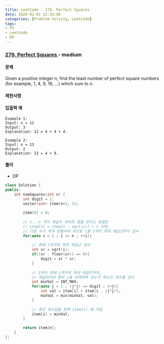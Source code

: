```yaml
---
title: LeetCode - 279. Perfect Squares
date: 2020-02-01 22:33:00
categories: [Problem Solving, LeetCode]
tags:
- PS
- Leetcode
- DP
---
```


### [ 279. Perfect Squares ](https://leetcode.com/problems/perfect-squares/) - medium

#### 문제

Given a positive integer n, find the least number of perfect square numbers (for example, 1, 4, 9, 16, ...) which sum to n.

#### 제한사항

#### 입출력 예

```
Example 1:
Input: n = 12
Output: 3 
Explanation: 12 = 4 + 4 + 4.

Example 2:
Input: n = 13
Output: 2
Explanation: 13 = 4 + 9.
```

#### 풀이
  - DP

```cpp
class Solution {
public:
    int numSquares(int n) {
        int digit = 1;
        vector<int> item(n+1, 1);
        
        item[0] = 0;
        
        // 1...n 까지 제곱수 끼리의 합을 만드는 방법은
        // item[n] = item[n - sqrt(i)] + 1 이며,
        // 가장 수가 적게 만들어야 하므로 i를 1부터 최대 제곱근까지 검사
        for(auto i = 1 ; i <= n ; ++i){
            
            // 현재 i까지의 최대 제곱근 검사
            int sr = sqrt(i);
            if((sr - floor(sr)) == 0){
                digit = sr * sr;
            }
            
            // 1부터 현재 i까지의 최대 제곱근까지,
            // 제곱끼리의 합이 i를 만족하며 갯수가 최소인 갯수를 검사
            int minVal = INT_MAX;
            for(auto j = 1 ; (j*j) <= digit ; ++j){
                int val = item[i] + item[i - (j*j)]; 
                minVal = min(minVal, val);
            }
            
            // 찾은 최소값을 현재 item[i] 에 저장
            item[i] = minVal;
        }
        
        return item[n];
    }
};
```